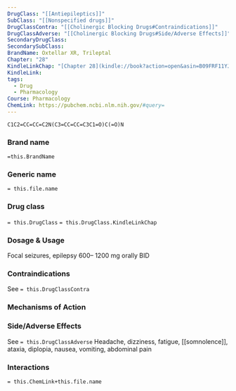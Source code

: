 ```yaml
---
DrugClass: "[[Antiepileptics]]"
SubClass: "[[Nonspecified drugs]]"
DrugClassContra: "[[Cholinergic Blocking Drugs#Contraindications]]"
DrugClassAdverse: "[[Cholinergic Blocking Drugs#Side/Adverse Effects]]"
SecondaryDrugClass: 
SecondarySubClass: 
BrandName: Oxtellar XR, Trileptal
Chapter: "28"
KindleLinkChap: "[Chapter 28](kindle://book?action=open&asin=B09FRF11YJ&location=14677)"
KindleLink: 
tags:
  - Drug
  - Pharmacology
Course: Pharmacology
ChemLink: https://pubchem.ncbi.nlm.nih.gov/#query=
---
```

```smiles
C1C2=CC=CC=C2N(C3=CC=CC=C3C1=O)C(=O)N
```

### Brand name
`=this.BrandName`

### Generic name
`= this.file.name`

### Drug class 
`= this.DrugClass`
	`= this.DrugClass.KindleLinkChap`

### Dosage & Usage
Focal seizures, epilepsy
600– 1200 mg orally BID 

### Contraindications
See `= this.DrugClassContra`

### Mechanisms of Action

### Side/Adverse Effects
See `= this.DrugClassAdverse`
Headache, dizziness, fatigue, [[somnolence]], ataxia, diplopia, nausea, vomiting, abdominal pain

### Interactions

`= this.ChemLink+this.file.name`

 